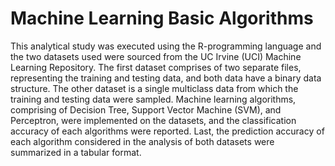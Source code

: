 # Machine Learning Basic Algorithms

This analytical study was executed using the R-programming language and the two datasets used were
sourced from the UC Irvine (UCI) Machine Learning Repository. The first dataset comprises of
two separate files, representing the training and testing data, and both data have a binary data
structure. The other dataset is a single multiclass data from which the training and testing data
were sampled. Machine learning algorithms, comprising of Decision Tree, Support Vector
Machine (SVM), and Perceptron, were implemented on the datasets, and the classification
accuracy of each algorithms were reported. Last, the prediction accuracy of each algorithm
considered in the analysis of both datasets were summarized in a tabular format. 
